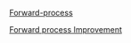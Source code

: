 [Forward-process](https://github.com/andysingal/CV_public/blob/main/stable-diffusion/Notebooks/Forward-process.ipynb)

[Forward process Improvement](https://github.com/andysingal/CV_public/blob/main/stable-diffusion/Notebooks/Forward-process-improvements.ipynb)
